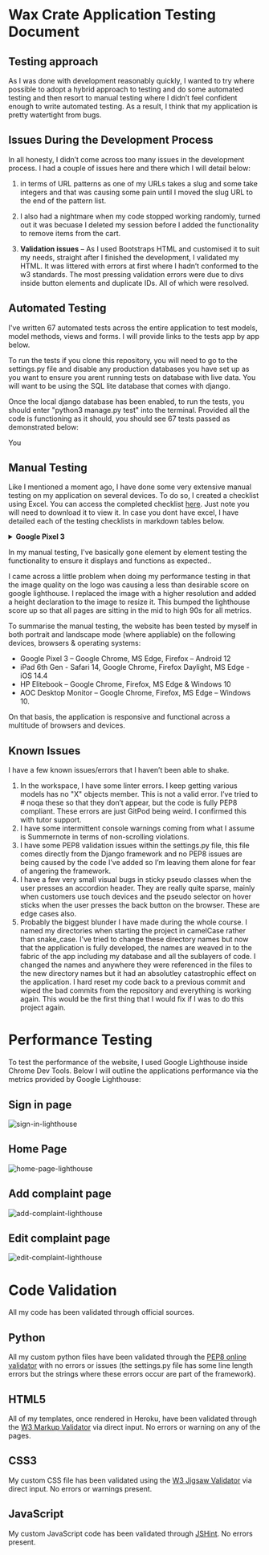 # **Wax Crate Application Testing Document**
## **Testing approach**
As I was done with development reasonably quickly, I wanted to try where possible to adopt a hybrid approach to testing and do some automated testing and then resort to manual testing where I didn’t feel confident enough to write automated testing. As a result, I think that my application is pretty watertight from bugs.
## **Issues During the Development Process**
In all honesty, I didn’t come across too many issues in the development process. I had a couple of issues here and there which I will detail below:

1. in terms of URL patterns as one of my URLs takes a slug and some take integers and that was causing some pain until I moved the slug URL to the end of the pattern list. 
2. I also had a nightmare when my code stopped working randomly, turned out it was becuase I deleted my session before I added the functionality to remove items from the cart.

1. **Validation issues** – As I used Bootstraps HTML and customised it to suit my needs, straight after I finished the development, I validated my HTML. It was littered with errors at first where I hadn’t conformed to the w3 standards. The most pressing validation errors were due to divs inside button elements and duplicate IDs. All of which were resolved. 

## **Automated Testing**
I've written 67 automated tests across the entire application to test models, model methods, views and forms. I will provide links to the tests app by app below.



To run the tests if you clone this repository, you will need to go to the settings.py file and disable any production databases you have set up as you want to ensure you arent running tests on database with live data. You will want to be using the SQL lite database that comes with django. 

Once the local django database has been enabled, to run the tests, you should enter "python3 manage.py test" into the terminal. Provided all the code is functioning as it should, you should see 67 tests passed as demonstrated below:

You
## **Manual Testing**
Like I mentioned a moment ago, I have done some very extensive manual testing on my application on several devices. To do so, I created a checklist using Excel. You can access the completed checklist [here](). Just note you will need to download it to view it. In case you dont have excel, I have detailed each of the testing checklists in markdown tables below.

<details>
<summary><b>Google Pixel 3</b></summary>

#### **Browser:** Google Chrome 99.0.4844.73
#### **Operating System:** Android 12
#### **Screen Resolution:** 393 x 786px (portrait)

| Testing Criteria                           | Pass/Fail | Comments/Fixes                                                                                                                                                                                                                                                                                                                                                                                                                                                                                                                                                                                                                                                                                                                                                                                                                                                                                                                                                                                                                                                                |
| ------------------------------------------ | --------- | ----------------------------------------------------------------------------------------------------------------------------------------------------------------------------------------------------------------------------------------------------------------------------------------------------------------------------------------------------------------------------------------------------------------------------------------------------------------------------------------------------------------------------------------------------------------------------------------------------------------------------------------------------------------------------------------------------------------------------------------------------------------------------------------------------------------------------------------------------------------------------------------------------------------------------------------------------------------------------------------------------------------------------------------------------------------------------- |
| base template                              |
| Logo Link                                  | Pass      | correct font size, position and margins in line with media mobile design.<br><br>Link functional directing back to home.                                                                                                                                                                                                                                                                                                                                                                                                                                                                                                                                                                                                                                                                                                                                                                                                                                                                                                                                                      |
| Navigation Links                           | Pass      | All links displaying in Bootstrap block nav with toggler functional.<br><br>All links displaying correctly and directing user to correct part of site/entering correct query to db via the url.                                                                                                                                                                                                                                                                                                                                                                                                                                                                                                                                                                                                                                                                                                                                                                                                                                                                               |
| search form                                | Pass      | Displaying correctly, completed partial search for "space" brought up both "Space Dimension Controller" records in the db as expected                                                                                                                                                                                                                                                                                                                                                                                                                                                                                                                                                                                                                                                                                                                                                                                                                                                                                                                                         |
| cart-link                                  | Pass      | Mobile cart link is functional and displaying in the correct position. Link directs to cart page.<br>Totals contained within the link are init to £0.00 on landing. Totals updating when items are added to cart.                                                                                                                                                                                                                                                                                                                                                                                                                                                                                                                                                                                                                                                                                                                                                                                                                                                             |
| message-container                          | Pass      | Messaging is correctly positioned with wipe exit functional on user dismiss as expected, auto fade out is functional after a few seconds.                                                                                                                                                                                                                                                                                                                                                                                                                                                                                                                                                                                                                                                                                                                                                                                                                                                                                                                                     |
| footer                                     | Pass      | Footer height increasing inline with media query. No white space being thrown by the mailchimp form pushing out below the footer.                                                                                                                                                                                                                                                                                                                                                                                                                                                                                                                                                                                                                                                                                                                                                                                                                                                                                                                                             |
| facebook link                              | Pass      | Link is functional and directs to the business fb page via  a new tab as expected.<br><br>VISUAL BUG:<br>On click, the colour of the link is changing from the contrasting grey color to black.<br><br>FIX:<br>Add fb link class to override element hover pseudo selector on hover. Now that link remains same color when hovered, add hvr-grow hover.css class to provide visual feedback to the user.                                                                                                                                                                                                                                                                                                                                                                                                                                                                                                                                                                                                                                                                      |
| mailchimp form                             | Pass      | Displaying correctly in line with overriden styles. When clicking subscribe, another tab opens to confirm user subscription. Form is functional and serves intended purpose. Signed up using temp mail email address and checked mail chimp dashboard, form is collecting data as intended.                                                                                                                                                                                                                                                                                                                                                                                                                                                                                                                                                                                                                                                                                                                                                                                   |
| home                                       |
| company info                               | Pass      | Correctly displaying in mobile container with faded navy bg.<br><br>Content is all correct.                                                                                                                                                                                                                                                                                                                                                                                                                                                                                                                                                                                                                                                                                                                                                                                                                                                                                                                                                                                   |
| cta - get digging button                   | Pass      | Color is correct to contrast from the navy in line with al-cta-button class for this paticular element.<br><br>Link directs to the records page as expected.                                                                                                                                                                                                                                                                                                                                                                                                                                                                                                                                                                                                                                                                                                                                                                                                                                                                                                                  |
| records                                    |
| heading                                    | Pass      | Correct position and font size.                                                                                                                                                                                                                                                                                                                                                                                                                                                                                                                                                                                                                                                                                                                                                                                                                                                                                                                                                                                                                                               |
| genre-filter                               | Pass      | Populated via context processor, all displaying correctly with correct hvr classes, functional as they are in the nav and filter the entries down to those genres that match.                                                                                                                                                                                                                                                                                                                                                                                                                                                                                                                                                                                                                                                                                                                                                                                                                                                                                                 |
| all-records link and counter               | Pass      | Fully functional, takes user back to all records view. Counter functional and displaying correct information, checked via filtering to house which at time has two records under that genre within db, counter shows two records found.<br><br>Positioning is correct for this viewport size as all the top functionality should stack on mobile and tablet and then spread out on larger screens to opposite sides of the view port.                                                                                                                                                                                                                                                                                                                                                                                                                                                                                                                                                                                                                                         |
| record cards                               | Pass      | TESTING CRITERIA:<br><br>Anonymous user: Displaying correctly, no edit or delete functionality available.<br><br>Authenticated user: Displaying correctly, no edit or delete functionality available.<br><br>Authenticated Superuser: Displaying correctly, edit and delete functionality available when signed in as super user, buttons displaying as expected at bottom of card.<br><br>Card image links functional taking in slug parameter and directing to correct record details page.                                                                                                                                                                                                                                                                                                                                                                                                                                                                                                                                                                                 |
| edit record button                         | Pass      | Only rendering for authenticated super users.<br><br>Creating an instance of RecordForm in correct template with the selected records data pulled in.                                                                                                                                                                                                                                                                                                                                                                                                                                                                                                                                                                                                                                                                                                                                                                                                                                                                                                                         |
| delete record                              | Pass      | Displaying only for authenticated super users.<br><br>Attempted to access directly via the URL pattern when logged in as normal user and browsing anonomously, messaging correct and not allowing deletion or editing.<br><br>Correctly triggers modal for deletion inline with defensive programming implementations.                                                                                                                                                                                                                                                                                                                                                                                                                                                                                                                                                                                                                                                                                                                                                        |
| delete record modal                        | Pass      | All content, font, color stylings and positioning are correct.<br><br>Each rendered modal has its own records image attached.<br><br>Custom dismis button functional, clicking anywhere other than modal dismisses also.<br><br>Cancel button functional                                                                                                                                                                                                                                                                                                                                                                                                                                                                                                                                                                                                                                                                                                                                                                                                                      |
| more-info-button                           | Pass      | Displaying correctly, directs user to the correct record details page via slug.                                                                                                                                                                                                                                                                                                                                                                                                                                                                                                                                                                                                                                                                                                                                                                                                                                                                                                                                                                                               |
| add-to-cart-button                         | Pass      | Invisble form with hidden qty selector is functional and allows quick adding of record to cart without visiting the record details page. Backend logic functional and will prevent more than 10 of a single record from being added even with the quick add.                                                                                                                                                                                                                                                                                                                                                                                                                                                                                                                                                                                                                                                                                                                                                                                                                  |
| sort selector                              | Pass      | Field displays correctly when not accessed.<br><br>Chrome android is taking over the styling here which is a better user experience for this viewport size.<br><br>All sorting keys and directions are functional.                                                                                                                                                                                                                                                                                                                                                                                                                                                                                                                                                                                                                                                                                                                                                                                                                                                            |
| back to top link                           | Pass      | Displaying correctly, functional.                                                                                                                                                                                                                                                                                                                                                                                                                                                                                                                                                                                                                                                                                                                                                                                                                                                                                                                                                                                                                                             |
| record details                             |
| record title                               | Pass      | Displaying correctly                                                                                                                                                                                                                                                                                                                                                                                                                                                                                                                                                                                                                                                                                                                                                                                                                                                                                                                                                                                                                                                          |
| record artist                              | Pass      | Displaying correctly                                                                                                                                                                                                                                                                                                                                                                                                                                                                                                                                                                                                                                                                                                                                                                                                                                                                                                                                                                                                                                                          |
| record label                               | Pass      | Displaying correctly                                                                                                                                                                                                                                                                                                                                                                                                                                                                                                                                                                                                                                                                                                                                                                                                                                                                                                                                                                                                                                                          |
| record-condition                           | Pass      | Displaying correctly                                                                                                                                                                                                                                                                                                                                                                                                                                                                                                                                                                                                                                                                                                                                                                                                                                                                                                                                                                                                                                                          |
| record-image                               | Pass      | Displaying correctly and inline with bootstrap full container taking up 12 columns.                                                                                                                                                                                                                                                                                                                                                                                                                                                                                                                                                                                                                                                                                                                                                                                                                                                                                                                                                                                           |
| record-price                               | Pass      | Displaying correctly                                                                                                                                                                                                                                                                                                                                                                                                                                                                                                                                                                                                                                                                                                                                                                                                                                                                                                                                                                                                                                                          |
| release-year                               | Pass      | Displaying correctly                                                                                                                                                                                                                                                                                                                                                                                                                                                                                                                                                                                                                                                                                                                                                                                                                                                                                                                                                                                                                                                          |
| genre                                      | Pass      | Displaying correctly                                                                                                                                                                                                                                                                                                                                                                                                                                                                                                                                                                                                                                                                                                                                                                                                                                                                                                                                                                                                                                                          |
| hot-pick                                   | Pass      | Displaying correctly                                                                                                                                                                                                                                                                                                                                                                                                                                                                                                                                                                                                                                                                                                                                                                                                                                                                                                                                                                                                                                                          |
| qty-selector                               | Pass      | Functional, decrement correctly disabled at default quantity of 1, becomes enabled once qty increases above one. Increment quantity becomes disabled at qty of 10 as specified within the javascript. Back end functionality within the cart view prevents addition of more than 10 if the user types a number larger than 10.                                                                                                                                                                                                                                                                                                                                                                                                                                                                                                                                                                                                                                                                                                                                                |
| add-to-cart-button                         | Pass      | Displaying correctly, functionality working as expected. Messaging is correct based on qty added.                                                                                                                                                                                                                                                                                                                                                                                                                                                                                                                                                                                                                                                                                                                                                                                                                                                                                                                                                                             |
| click to listen button/no listen available | Pass      | Positioning is correct for this viewport. Functioning as expected and opening the spotify app to correct link to music and allows instantaneous playback.<br><br>Doesn’t open in a new tab as opens app where it is installed but clicking the back button takes user back the site where they can listen to the music in the background whilst browsing.                                                                                                                                                                                                                                                                                                                                                                                                                                                                                                                                                                                                                                                                                                                     |
| tracklist                                  | Pass      | Displaying as accordion in this viewport as intended.<br><br>Content has correct summernote styling applied.<br><br>Font size correct.                                                                                                                                                                                                                                                                                                                                                                                                                                                                                                                                                                                                                                                                                                                                                                                                                                                                                                                                        |
| description                                | Pass      | Displaying as accordion in this viewport as intended.<br><br>Content has correct summernote styling applied.<br><br>Font size correct.                                                                                                                                                                                                                                                                                                                                                                                                                                                                                                                                                                                                                                                                                                                                                                                                                                                                                                                                        |
| cart                                       |
| nothing in cart                            | Pass      | Content is correct based on nothing in cart.                                                                                                                                                                                                                                                                                                                                                                                                                                                                                                                                                                                                                                                                                                                                                                                                                                                                                                                                                                                                                                  |
| cart items container                       | Pass      | Displaying correctly, added several records on the cart to check overflow settings and height, all correct and in line with media query.<br><br>Overlfow is triggered to keep everything within the viewport size and prevent lots of scrolling from the user.                                                                                                                                                                                                                                                                                                                                                                                                                                                                                                                                                                                                                                                                                                                                                                                                                |
| cart-items                                 | Pass      | Displays correctly, some very small inconsistencies but that can be expected with varying content length in terms of record title. Nothing to be concerned about.                                                                                                                                                                                                                                                                                                                                                                                                                                                                                                                                                                                                                                                                                                                                                                                                                                                                                                             |
| cart-qty-select                            | Pass      | Displaying correctly. On submission of update qty, totals update correctly.<br><br>FUNCTIONAL BUG:<br>When multiple records are in the cart, the update button was not working for all records, only the last. This was due to the javascript recognisising the click event of this button.<br><br>FIX:<br>Tried using the prev() jquery method to look up the dom for the form related to each record but that didnt work. I suspect that its because of the grid layout I've used. Tried the prevAll method and that was also unsuccessful. Realised that I needed to make each class unique so rendered the record id at the end of each class name in the edit-qty-remove-form-{{ record.record\_id }}. Then used similar logic to the delete button by adding an id with the record ID in it, splitting that id within the javascript and then passing it to the form jquery selector in a template literal so that each form could be found based on its corresponding unique value. Tested, now functional.<br><br>Messaging is correct.<br><br>REVALIDATE HTML AND JS |
| cart-delete-submission                     | Pass      | Displays and functions as expected                                                                                                                                                                                                                                                                                                                                                                                                                                                                                                                                                                                                                                                                                                                                                                                                                                                                                                                                                                                                                                            |
| free delivery difference                   | Pass      | Only displaying when purchase total is less than £80.00.<br><br>Correct font and color                                                                                                                                                                                                                                                                                                                                                                                                                                                                                                                                                                                                                                                                                                                                                                                                                                                                                                                                                                                        |
| purchase totals                            | Pass      | Displays correctly and updates with cart updates.                                                                                                                                                                                                                                                                                                                                                                                                                                                                                                                                                                                                                                                                                                                                                                                                                                                                                                                                                                                                                             |
| back to shop button                        | Pass      | Displays correctly when cart is populated and when cart is empty. Link directs user back to the all records view.                                                                                                                                                                                                                                                                                                                                                                                                                                                                                                                                                                                                                                                                                                                                                                                                                                                                                                                                                             |
| checkout-button                            | Pass      | Displays correctly and directs user to checkout page.                                                                                                                                                                                                                                                                                                                                                                                                                                                                                                                                                                                                                                                                                                                                                                                                                                                                                                                                                                                                                         |
| checkout                                   |
| order-summary-accordion                    | Pass      | Overflows correctly to reduce amount of screen space it expansion takes up.                                                                                                                                                                                                                                                                                                                                                                                                                                                                                                                                                                                                                                                                                                                                                                                                                                                                                                                                                                                                   |
| form                                       | Pass      | Form rendering correctly, all fields displaying block as intended on this viewport size. Border right on town and postcode fields is removed in line with media query.<br><br>Form validation has been tested within automated testing.<br><br>Autofill functional<br><br>If authenticated, account information is autmatically populated.<br><br>On successful checkout, confirmation email is being sent.                                                                                                                                                                                                                                                                                                                                                                                                                                                                                                                                                                                                                                                                   |
| stripe element                             | Pass      | TESTING CRITERIA:<br><br>Failed payment:<br>Using card number 4000000000009995<br>Correctly re-enables form and adds error to error div to state insufficient funds.<br><br>Requires auth:<br>Using card number 4000002500003155<br>Correctly brings up test secure payent modal. Failure of authentication and complete authentication functional. Correct error messages displaying in errors div.<br><br>Successful Payment:<br>Using card number 4242424242424242<br><br>Redirects to checkout success page. Confirmed through stripe dashboard that payment was successful.<br><br>Redundancy tested by commenting out submit line in stripe element.js file which causes webhook to create order in database.<br>                                                                                                                                                                                                                                                                                                                                                       |
| save-info                                  | Pass      | Displaying only for authenticated users.<br><br>Submits information to account model and saves into account form.                                                                                                                                                                                                                                                                                                                                                                                                                                                                                                                                                                                                                                                                                                                                                                                                                                                                                                                                                             |
| unauth statement for save info             | Pass      | Unauth users are asked to register or sign in to save the checkout information as expected. Font and color correct.                                                                                                                                                                                                                                                                                                                                                                                                                                                                                                                                                                                                                                                                                                                                                                                                                                                                                                                                                           |
| back to cart button                        | Pass      | Displays and functions as expected                                                                                                                                                                                                                                                                                                                                                                                                                                                                                                                                                                                                                                                                                                                                                                                                                                                                                                                                                                                                                                            |
| Place order                                | Pass      | Displays and functions as expected                                                                                                                                                                                                                                                                                                                                                                                                                                                                                                                                                                                                                                                                                                                                                                                                                                                                                                                                                                                                                                            |
| loading-overlay                            | Pass      | Displays as expected, spin animation from FA functional.                                                                                                                                                                                                                                                                                                                                                                                                                                                                                                                                                                                                                                                                                                                                                                                                                                                                                                                                                                                                                      |
| checkout success                           |
| image                                      | Pass      | N/A ion this view port as display none.                                                                                                                                                                                                                                                                                                                                                                                                                                                                                                                                                                                                                                                                                                                                                                                                                                                                                                                                                                                                                                       |
| heading                                    | Pass      | Correct font and size. Correct background displaying as expected.                                                                                                                                                                                                                                                                                                                                                                                                                                                                                                                                                                                                                                                                                                                                                                                                                                                                                                                                                                                                             |
| order info                                 | Pass      | Diplsaying as expected, order number being truncated to save space. Full order number is emailed to customer.<br><br>Messasging is correct.                                                                                                                                                                                                                                                                                                                                                                                                                                                                                                                                                                                                                                                                                                                                                                                                                                                                                                                                   |
| order summary container                    | Pass      | Overflowwing correctly. Displaying as expected.                                                                                                                                                                                                                                                                                                                                                                                                                                                                                                                                                                                                                                                                                                                                                                                                                                                                                                                                                                                                                               |
| order summar items                         | Pass      | Displays as expected.                                                                                                                                                                                                                                                                                                                                                                                                                                                                                                                                                                                                                                                                                                                                                                                                                                                                                                                                                                                                                                                         |
| delivery information                       | Pass      | Dispaying block on top of billing info as expected, font and color correct.                                                                                                                                                                                                                                                                                                                                                                                                                                                                                                                                                                                                                                                                                                                                                                                                                                                                                                                                                                                                   |
| billing info                               | Pass      | Displaying block as expected.                                                                                                                                                                                                                                                                                                                                                                                                                                                                                                                                                                                                                                                                                                                                                                                                                                                                                                                                                                                                                                                 |
| Hot picks button                           | Pass      | Displays and functions as expected                                                                                                                                                                                                                                                                                                                                                                                                                                                                                                                                                                                                                                                                                                                                                                                                                                                                                                                                                                                                                                            |
| account                                    |
| heading                                    | Pass      | Displays as expected                                                                                                                                                                                                                                                                                                                                                                                                                                                                                                                                                                                                                                                                                                                                                                                                                                                                                                                                                                                                                                                          |
| form                                       | Pass      | Displays as expected, functioning as expected, messaging is correct on form submission.                                                                                                                                                                                                                                                                                                                                                                                                                                                                                                                                                                                                                                                                                                                                                                                                                                                                                                                                                                                       |
| account details email                      | Pass      | Directs to all auth template, functions as expected. Tested with temp mail, verification functional.                                                                                                                                                                                                                                                                                                                                                                                                                                                                                                                                                                                                                                                                                                                                                                                                                                                                                                                                                                          |
| account details change password            | Pass      | Functional, directs to all auth change password template.<br><br>VISUAL BUG:<br>margin top added to forgot password button on change password<br><br>FIX:<br>Reduced incorrect bootstrap margin class on element.                                                                                                                                                                                                                                                                                                                                                                                                                                                                                                                                                                                                                                                                                                                                                                                                                                                             |
| order history accordion                    | Pass      | Overflow is correct. Grid layout for this viewport is correct. Displays and functions as expected.                                                                                                                                                                                                                                                                                                                                                                                                                                                                                                                                                                                                                                                                                                                                                                                                                                                                                                                                                                            |
| order\_details                             |
| image                                      | Pass      | N/A on this view port as display none.                                                                                                                                                                                                                                                                                                                                                                                                                                                                                                                                                                                                                                                                                                                                                                                                                                                                                                                                                                                                                                        |
| messaging                                  | Pass      | Correctly informs user of past order confirmation.                                                                                                                                                                                                                                                                                                                                                                                                                                                                                                                                                                                                                                                                                                                                                                                                                                                                                                                                                                                                                            |
| heading                                    | Pass      | Displays as expected                                                                                                                                                                                                                                                                                                                                                                                                                                                                                                                                                                                                                                                                                                                                                                                                                                                                                                                                                                                                                                                          |
| order info                                 | Pass      | Dispays as expected                                                                                                                                                                                                                                                                                                                                                                                                                                                                                                                                                                                                                                                                                                                                                                                                                                                                                                                                                                                                                                                           |
| order summary container                    | Pass      | Overflow functional inline with checkout success.                                                                                                                                                                                                                                                                                                                                                                                                                                                                                                                                                                                                                                                                                                                                                                                                                                                                                                                                                                                                                             |
| order summar items                         | Pass      | Displays as expected                                                                                                                                                                                                                                                                                                                                                                                                                                                                                                                                                                                                                                                                                                                                                                                                                                                                                                                                                                                                                                                          |
| delivery information                       | Pass      | Displays as expected for this viewport size.                                                                                                                                                                                                                                                                                                                                                                                                                                                                                                                                                                                                                                                                                                                                                                                                                                                                                                                                                                                                                                  |
| billing info                               | Pass      | Displays as expected for this viewport size.                                                                                                                                                                                                                                                                                                                                                                                                                                                                                                                                                                                                                                                                                                                                                                                                                                                                                                                                                                                                                                  |
| back to account                            | Pass      | Displays and functions as expected                                                                                                                                                                                                                                                                                                                                                                                                                                                                                                                                                                                                                                                                                                                                                                                                                                                                                                                                                                                                                                            |
| back office                                |
| add record section                         | Pass      | Heading is correct, form is rendered in with the correct styling via crispy fields.<br><br>Summernote is functional and allows for advanced manipulation of content to help with SEO.<br><br>Added some custom labels and content here to provide potential admins with guidance as to how to maintain the integrity of the store in line with how is has been created.<br><br>On this viewport size, the record form is stacked on top of the genre form as expected taking up 12 columns.                                                                                                                                                                                                                                                                                                                                                                                                                                                                                                                                                                                   |
| add genre section                          | Pass      | Stacked underneath the record form as expected.<br><br>Allows admin to add genre if one is missing or records are coming into stock for which genres don’t exist to categorise them in the db.<br><br>All content is displayed correctly.                                                                                                                                                                                                                                                                                                                                                                                                                                                                                                                                                                                                                                                                                                                                                                                                                                     |
| add record form                            | Pass      | Validation testing has been completed within the autmated test environment.<br><br>Image field works with no issues on this device, but reccomended to use from desktop so that its easier to resize images.<br><br>The only additional thing I added post render was some scripting to add some classes to the labels and a regex pattern to the release year so that the field can only accept digits considering its a text field. Now if the admin trys to add invalid data (DDDD) instead of digits, they are refocused to the release year field with the custom label which instructs them to use four digits only.<br><br><br>\*\*BUG\*\*<br>Integrity error and redirect not being caught directly due to try/except blocks being outside the if form is valid block, amended and now working.                                                                                                                                                                                                                                                                       |
| add genre form                             | Pass      | Validation testing has been completed within the autmated test environment.<br><br>Messaging is correct                                                                                                                                                                                                                                                                                                                                                                                                                                                                                                                                                                                                                                                                                                                                                                                                                                                                                                                                                                       |
| manage genre cards                         | Pass      | Displays as expected.<br><br>Hitting the delete button triggers relevant modal.                                                                                                                                                                                                                                                                                                                                                                                                                                                                                                                                                                                                                                                                                                                                                                                                                                                                                                                                                                                               |
| delete genre modals                        | Pass      | Displays and functions as expected                                                                                                                                                                                                                                                                                                                                                                                                                                                                                                                                                                                                                                                                                                                                                                                                                                                                                                                                                                                                                                            |
| edit record                                |
| heading                                    | Pass      | Displays es expected. Messaging is correct including record title.                                                                                                                                                                                                                                                                                                                                                                                                                                                                                                                                                                                                                                                                                                                                                                                                                                                                                                                                                                                                            |
| back to shop button                        |           | Displays and functions as expected                                                                                                                                                                                                                                                                                                                                                                                                                                                                                                                                                                                                                                                                                                                                                                                                                                                                                                                                                                                                                                            |
| form                                       |           | Form validation has been tested in automated testing environment.<br><br>Instance of record form is called and data for selected record is pulled into the field.<br><br>SUMMERNOTE fields are working as expected, relevant styling is applied allowed for easy manipulation of content without the need to hard code content into the site.                                                                                                                                                                                                                                                                                                                                                                                                                                                                                                                                                                                                                                                                                                                                 |
| image                                      | Pass      | N/A ion this view port as display none.                                                                                                                                                                                                                                                                                                                                                                                                                                                                                                                                                                                                                                                                                                                                                                                                                                                                                                                                                                                                                                       |
| update record button                       | Pass      | Displays and functions as expected                                                                                                                                                                                                                                                                                                                                                                                                                                                                                                                                                                                                                                                                                                                                                                                                                                                                                                                                                                                                                                            |
| messaging                                  | Pass      | Messaging correct.                                                                                                                                                                                                                                                                                                                                                                                                                                                                                                                                                                                                                                                                                                                                                                                                                                                                                                                                                                                                                                                            |

</details>

In my manual testing, I've basically gone element by element testing the functionality to ensure it displays and functions as expected..





I came across a little problem when doing my performance testing in that the image quality on the logo was causing a less than desirable score on google lighthouse. I replaced the image with a higher resolution and added a height declaration to the image to resize it. This bumped the lighthouse score up so that all pages are sitting in the mid to high 90s for all metrics.

To summarise the manual testing, the website has been tested by myself in both portrait and landscape mode (where appliable) on the following devices, browsers & operating systems:

   * Google Pixel 3 – Google Chrome, MS Edge, Firefox – Android 12
   * iPad 6th Gen - Safari 14, Google Chrome, Firefox Daylight, MS Edge - iOS 14.4
   * HP Elitebook – Google Chrome, Firefox, MS Edge & Windows 10
   * AOC Desktop Monitor – Google Chrome, Firefox, MS Edge – Windows 10.  

On that basis, the application is responsive and functional across a multitude of browsers and devices.
## Known Issues
I have a few known issues/errors that I haven’t been able to shake. 
1. In the workspace, I have some linter errors. I keep getting various models has no "X" objects member. This is not a valid error. I’ve tried to # noqa these so that they don’t appear, but the code is fully PEP8 compliant. These errors are just GitPod being weird. I confirmed this with tutor support.
2. I have some intermittent console warnings coming from what I assume is Summernote in terms of non-scrolling violations.
3. I have some PEP8 validation issues within the settings.py file, this file comes directly from the Django framework and no PEP8 issues are being caused by the code I’ve added so I’m leaving them alone for fear of angering the framework.
4. I have a few very small visual bugs in sticky pseudo classes when the user presses an accordion header. They are really quite sparse, mainly when customers use touch devices and the pseudo selector on hover sticks when the user presses the back button on the browser. These are edge cases also.
5. Probably the biggest blunder I have made during the whole course. I named my directories when starting the project in camelCase rather than snake_case. I've tried to change these directory names but now that the application is fully developed, the names are weaved in to the fabric of the app including my database and all the sublayers of code. I changed the names and anywhere they were referenced in the files to the new directory names but it had an absolutley catastrophic effect on the application. I hard reset my code back to a previous commit and wiped the bad commits from the repository and everything is working again. This would be the first thing that I would fix if I was to do this project again.
# Performance Testing
To test the performance of the website, I used Google Lighthouse inside Chrome Dev Tools. Below I will outline the applications performance via the metrics provided by Google Lighthouse:
## **Sign in page**
![sign-in-lighthouse](readme-files/images/testing/1-alli-testing.png)
## **Home Page**
![home-page-lighthouse](readme-files/images/testing/2-alli-testing.png)
## **Add complaint page**
![add-complaint-lighthouse](readme-files/images/testing/3-alli-testing.png)
## **Edit complaint page**
![edit-complaint-lighthouse](readme-files/images/testing/4-alli-testing.png)
# **Code Validation**
All my code has been validated through official sources.
## **Python** 
All my custom python files have been validated through the [PEP8 online validator](http://pep8online.com/) with no errors or issues (the settings.py file has some line length errors but the strings where these errors occur are part of the framework).
## **HTML5**
All of my templates, once rendered in Heroku, have been validated through the [W3 Markup Validator](https://validator.w3.org/#validate-by-input) via direct input. No errors or warning on any of the pages.
## **CSS3**
My custom CSS file has been validated using the [W3 Jigsaw Validator](https://jigsaw.w3.org/css-validator/#validate_by_input) via direct input. No errors or warnings present. 
## **JavaScript**
My custom JavaScript code has been validated through [JSHint](https://jshint.com/). No errors present.